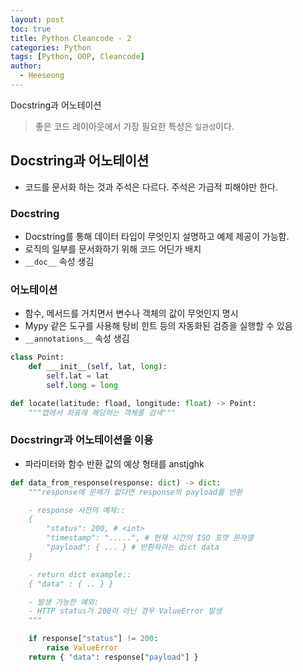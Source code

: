```yaml
---
layout: post
toc: true
title: Python Cleancode - 2
categories: Python
tags: [Python, OOP, Cleancode]
author:
  - Heeseong
---
```


Docstring과 어노테이션

> 좋은 코드 레이아웃에서 가장 필요한 특성은 ``````일관성``````이다.

## Docstring과 어노테이션

* 코드를 문서화 하는 것과 주석은 다르다. 주석은 가급적 피해야만 한다.

### Docstring

* Docstring를 통해 데이터 타입이 무엇인지 설명하고 예제 제공이 가능함.
* 로직의 일부를 문서화하기 위해 코드 어딘가 배치
* `__doc__` 속성 생김

### 어노테이션

* 함수, 메서드를 거치면서 변수나 객체의 값이 무엇인지 명시
* Mypy 같은 도구를 사용해 탕비 힌트 등의 자동화된 검증을 실행할 수 있음
* `__annotations__` 속성 생김

``` python
class Point:
    def ___init__(self, lat, long):
        self.lat = lat
        self.long = long

def locate(latitude: fload, longitude: float) -> Point:
    """맵에서 좌표에 해당하는 객체를 검색"""
```

### Docstringr과 어노테이션을 이용

* 파라미터와 함수 반환 값의 예상 형태를 anstjghk

``` python
def data_from_response(response: dict) -> dict:
    """response에 문제가 없다면 response의 payload를 반환

    - response 사전의 예제::
    {
        "status": 200, # <int>
        "timestamp": ".....", # 현재 시간의 ISO 포맷 문자열
        "payload": { ... } # 반환하려는 dict data
    }

    - return dict example::
    { "data" : { .. } }

    - 발생 가능한 예외:
    - HTTP status가 200이 아닌 경우 ValueError 발생
    """

    if response["status"] != 200:
        raise ValueError
    return { "data": response["payload"] }
```